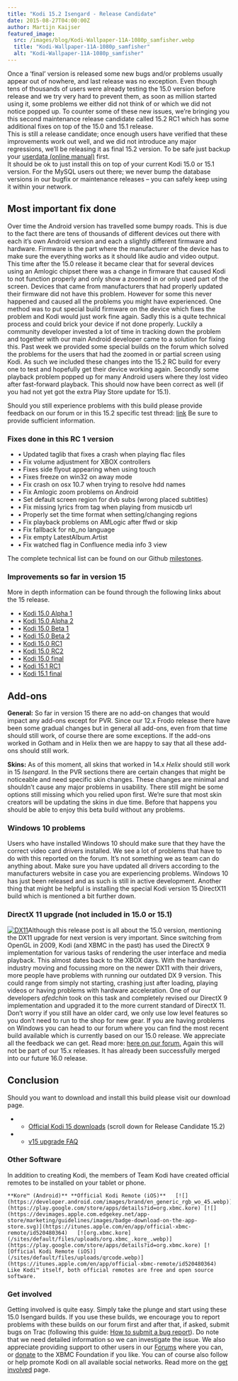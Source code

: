 ```yaml
---
title: "Kodi 15.2 Isengard - Release Candidate"
date: 2015-08-27T04:00:00Z
author: Martijn Kaijser
featured_image:
  src: /images/blog/Kodi-Wallpaper-11A-1080p_samfisher.webp
  title: "Kodi-Wallpaper-11A-1080p_samfisher"
  alt: "Kodi-Wallpaper-11A-1080p_samfisher"
---
```


Once a ‘final’ version is released some new bugs and/or problems usually appear out of nowhere, and last release was no exception. Even though tens of thousands of users were already testing the 15.0 version before release and we try very hard to prevent them, as soon as million started using it, some problems we either did not think of or which we did not notice popped up. To counter some of these new issues, we’re bringing you this second maintenance release candidate called 15.2 RC1 which has some additional fixes on top of the 15.0 and 15.1 release.  
 This is still a release candidate; once enough users have verified that these improvements work out well, and we did not introduce any major regressions, we’ll be releasing it as final 15.2 version. To be safe just backup your [userdata (online manual)](https://kodi.wiki/view/Userdata) first.  
 It should be ok to just install this on top of your current Kodi 15.0 or 15.1 version. For the MySQL users out there; we never bump the database versions in our bugfix or maintenance releases – you can safely keep using it within your network.

## Most important fix done

Over time the Android version has travelled some bumpy roads. This is due to the fact there are tens of thousands of different devices out there with each it’s own Android version and each a slightly different firmware and hardware. Firmware is the part where the manufacturer of the device has to make sure the everything works as it should like audio and video output. This time after the 15.0 release it became clear that for several devices using an Amlogic chipset there was a change in firmware that caused Kodi to not function properly and only show a zoomed in or only used part of the screen. Devices that came from manufacturers that had properly updated their firmware did not have this problem. However for some this never happened and caused all the problems you might have experienced. One method was to put special build firmware on the device which fixes the problem and Kodi would just work fine again. Sadly this is a quite technical process and could brick your device if not done properly. Luckily a community developer invested a lot of time in tracking down the problem and together with our main Android developer came to a solution for fixing this. Past week we provided some special builds on the forum which solved the problems for the users that had the zoomed in or partial screen using Kodi. As such we included these changes into the 15.2 RC build for every one to test and hopefully get their device working again. Secondly some playback problem popped up for many Android users where they lost video after fast-forward playback. This should now have been correct as well (if you had not yet got the extra Play Store update for 15.1).

Should you still experience problems with this build please provide feedback on our forum or in this 15.2 specific test thread: [link](https://forum.kodi.tv/showthread.php?tid=233293) Be sure to provide sufficient information.

### Fixes done in this RC 1 version

- • Updated taglib that fixes a crash when playing flac files
- • Fix volume adjustment for XBOX controllers
- • Fixes side flyout appearing when using touch
- • Fixes freeze on win32 on away mode
- • Fix crash on osx 10.7 when trying to resolve hdd names
- • Fix Amlogic zoom problems on Android
- • Set default screen region for dvb subs (wrong placed subtitles)
- • Fix missing lyrics from tag when playing from musicdb url
- • Properly set the time format when setting/changing regions
- • Fix playback problems on AMLogic after ffwd or skip
- • Fix fallback for nb_no language
- • Fix empty LatestAlbum.Artist
- • Fix watched flag in Confluence media info 3 view

The complete technical list can be found on our Github [milestones](https://github.com/xbmc/xbmc/issues?q=milestone%3A%22Isengard+15.2%22+is%3Aclosed).

### Improvements so far in version 15

More in depth information can be found through the following links about the 15 release.

- • [Kodi 15.0 Alpha 1](/article/kodi-150-alpha-1-road-isengard)
- • [Kodi 15.0 Alpha 2](/article/kodi-150-isengard-alpha-2)
- • [Kodi 15.0 Beta 1](/article/kodi-150-isengard-beta-1 "Kodi 15.0 Isengard – Beta 1")
- • [Kodi 15.0 Beta 2](/article/kodi-150-isengard--beta-2 "Kodi 15.0 Isengard – Beta 2")
- • [Kodi 15.0 RC1](/article/kodi-150-isengard-rc-1)
- • [Kodi 15.0 RC2](/article/kodi-150-isengard--rc-2)
- • [Kodi 15.0 final](/article/kodi-150-isengard-one-release-rule-them-all)
- • [Kodi 15.1 RC1](/article/kodi-151-isengard-release-candidate)
- • [Kodi 15.1 final](/article/kodi-151-isengard-maintenance-release)

## Add-ons

**General:** So far in version 15 there are no add-on changes that would impact any add-ons except for PVR. Since our 12.x Frodo release there have been some gradual changes but in general all add-ons, even from that time should still work, of course there are some exceptions. If the add-ons worked in Gotham and in Helix then we are happy to say that all these add-ons should still work.

**Skins:** As of this moment, all skins that worked in 14.x _Helix_ should still work in 15 _Isengard_. In the PVR sections there are certain changes that might be noticeable and need specific skin changes. These changes are minimal and shouldn’t cause any major problems in usability. There still might be some options still missing which you relied upon first. We’re sure that most skin creators will be updating the skins in due time. Before that happens you should be able to enjoy this beta build without any problems.

### Windows 10 problems

Users who have installed Windows 10 should make sure that they have the correct video card drivers installed. We see a lot of problems that have to do with this reported on the forum. It’s not something we as team can do anything about. Make sure you have updated all drivers according to the manufacturers website in case you are experiencing problems. Windows 10 has just been released and as such is still in active development. Another thing that might be helpful is installing the special Kodi version 15 DirectX11 build which is mentioned a bit further down.

### DirectX 11 upgrade (not included in 15.0 or 15.1)

[![DX11](/sites/default/files/uploads/DX11.webp)](/sites/default/files/uploads/DX11.webp)Although this release post is all about the 15.0 version, mentioning the DX11 upgrade for next version is very important. Since switching from OpenGL in 2009, Kodi (and XBMC in the past) has used the DirectX 9 implementation for various tasks of rendering the user interface and media playback. This almost dates back to the XBOX days. With the hardware industry moving and focussing more on the newer DX11 with their drivers, more people have problems with running our outdated DX 9 version. This could range from simply not starting, crashing just after loading, playing videos or having problems with hardware acceleration. One of our developers _afedchin_ took on this task and completely revised our DirectX 9 implementation and upgraded it to the more current standard of DirectX 11. Don’t worry if you still have an older card, we only use low level features so you don’t need to run to the shop for new gear. If you are having problems on Windows you can head to our forum where you can find the most recent build available which is currently based on our 15.0 release. We appreciate all the feedback we can get. Read more: [here on our forum.](https://forum.kodi.tv/showthread.php?tid=218274) Again this will not be part of our 15.x releases. It has already been successfully merged into our future 16.0 release.

## Conclusion

Should you want to download and install this build please visit our download page.

- - [Official Kodi 15 downloads](/download) (scroll down for Release Candidate 15.2)
- - [v15 upgrade FAQ](https://kodi.wiki/view/Isengard_FAQ)

### Other Software

In addition to creating Kodi, the members of Team Kodi have created official remotes to be installed on your tablet or phone.

    **Kore™ (Android)** **Official Kodi Remote (iOS)**   [![](https://developer.android.com/images/brand/en_generic_rgb_wo_45.webp)](https://play.google.com/store/apps/details?id=org.xbmc.kore) [![](https://devimages.apple.com.edgekey.net/app-store/marketing/guidelines/images/badge-download-on-the-app-store.svg)](https://itunes.apple.com/en/app/official-xbmc-remote/id520480364)   [![org.xbmc.kore](/sites/default/files/uploads/org.xbmc_.kore_.webp)](https://play.google.com/store/apps/details?id=org.xbmc.kore) [![Official Kodi Remote (iOS)](/sites/default/files/uploads/qrcode.webp)](https://itunes.apple.com/en/app/official-xbmc-remote/id520480364)    Like Kodi™ itself, both official remotes are free and open source software.

### Get involved

Getting involved is quite easy. Simply take the plunge and start using these 15.0 Isengard builds. If you use these builds, we encourage you to report problems with these builds on our forum first and after that, if asked, submit bugs on Trac (following this guide: [How to submit a bug report](https://kodi.wiki/view/HOW-TO:Submit_a_bug_report)). Do note that we need detailed information so we can investigate the issue. We also appreciate providing support to other users in our [Forums](https://forum.kodi.tv/ "Kodi Forums") where you can, or [donate](/contribute/donate "XBMC Foundation Donations") to the XBMC Foundation if you like. You can of course also follow or help promote Kodi on all available social networks. Read more on the [get involved](/get-involved) page.
